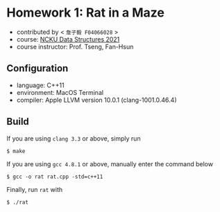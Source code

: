 # Homework 1: Rat in a Maze
* contributed by < `詹子毅 F04066028` >
* course: [NCKU Data Structures 2021](http://class-qry.acad.ncku.edu.tw/syllabus/online_display.php?syear=0110&sem=1&co_no=F720300&class_code=2)
* course instructor: Prof. Tseng, Fan-Hsun

## Configuration
* language: C++11
* environment: MacOS Terminal
* compiler: Apple LLVM version 10.0.1 (clang-1001.0.46.4)

## Build
If you are using `clang 3.3` or above, simply run
```
$ make
```
If you are using `gcc 4.8.1` or above, manually enter the command below
```
$ gcc -o rat rat.cpp -std=c++11
```
Finally, run `rat` with
```
$ ./rat
```